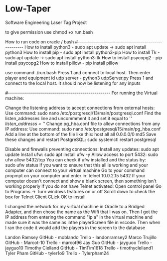 # Low-Taper
Software Engineering Laser Tag Project

to give permission use chmod +x run.bash

How to run code on oracle / bash
#---------------------------------------------------
How to install python3 - sudo apt update  ->  sudo apt install python3
How to install pip - sudo apt install python3-pip
How to install Tk - sudo apt update  ->  sudo apt install python3-tk
How to install psycopg2 - pip install psycopg2
How to install pillow - pip install pillow

use command ./run.bash
          Press 1 and connect to local host. Then enter player and equipment id
udp server - python3 udpServer.py
          Press 1 and connect to the local host. It should now be listening for any inputs



#---------------------------------------------------
For running the Virtual machine:

Change the listening address to accept connections from external hosts:
Use command:
          sudo nano /etc/postgresql/13/main/postgresql.conf
Find the listen_addresses line and uncommment it and set it equal to '*'
          listen_addresss = '*'
Change pg_hba.conf file to allow connections from any IP address:
Use command:
          sudo nano /etc/postgresql/15/main/pg_hba.conf
Add a line at the bottom of the file like this:
          host    all             all             0.0.0.0/0            md5
Save these changes and restart PostgreSQL:
          sudo systemctl restart postgresql

Disable and firewalls preventing connections:
Install any updates:
          sudo apt update
Install ufw:
          sudo apt install ufw -y
Allow access to port 5432:
          sudo ufw allow 5432/tcp
You can check if ufw installed and the status by:         
          sudo ufw status
If you want to ensure that this all is working and your computer can connect to your virtual machine
Go to your command propmpt on your computer and enter in:
          telnet 10.0.2.15 5432
If your computer doesn't connect and show a blank screen, then something isn't working properly
If you do not have Telnet activated:
          Open control panel
          Go to Programs -> Turn windows features on or off
          Scroll down to check the box for Telnet Client
          CLick OK to install
          

I changed the network for my virtual machine in Oracle to a Bridged Adapter, and then chose the name as the Wifi that I was on. Then I got the IP address from entering the command "ip a" in the virtual machine and made sure it was the same as inthe playerScreen file in vscode. Then when I ran the code it would add the players in the screen to the database


Landon Ramsey
     GitHub - moblando
     Trello    -  landonramsey2
Marco Trujillo
      GitHub -  Marcot-10
      Trello    -  marcot96
Jay Guo
      GitHub  - jayguoo
      Trello     - jayguo10
Timothy Clelland
      GitHub  - TimTim1618
      Trello     - timothyclelland1
Tyler Pham
       GitHub - tyler1o9
       Trello    - Tylerpham24
